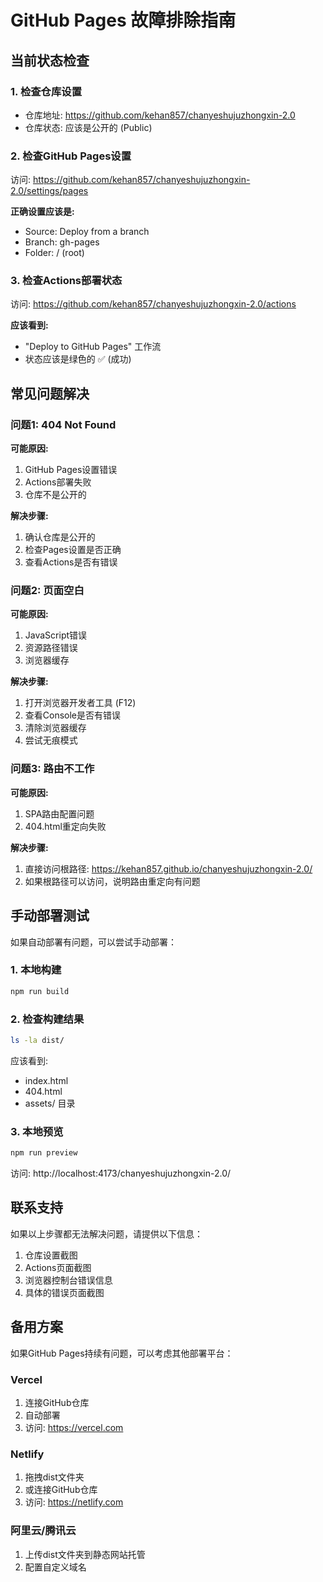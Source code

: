 # GitHub Pages 故障排除指南

## 当前状态检查

### 1. 检查仓库设置
- 仓库地址: https://github.com/kehan857/chanyeshujuzhongxin-2.0
- 仓库状态: 应该是公开的 (Public)

### 2. 检查GitHub Pages设置
访问: https://github.com/kehan857/chanyeshujuzhongxin-2.0/settings/pages

**正确设置应该是:**
- Source: Deploy from a branch
- Branch: gh-pages
- Folder: / (root)

### 3. 检查Actions部署状态
访问: https://github.com/kehan857/chanyeshujuzhongxin-2.0/actions

**应该看到:**
- "Deploy to GitHub Pages" 工作流
- 状态应该是绿色的 ✅ (成功)

## 常见问题解决

### 问题1: 404 Not Found
**可能原因:**
1. GitHub Pages设置错误
2. Actions部署失败
3. 仓库不是公开的

**解决步骤:**
1. 确认仓库是公开的
2. 检查Pages设置是否正确
3. 查看Actions是否有错误

### 问题2: 页面空白
**可能原因:**
1. JavaScript错误
2. 资源路径错误
3. 浏览器缓存

**解决步骤:**
1. 打开浏览器开发者工具 (F12)
2. 查看Console是否有错误
3. 清除浏览器缓存
4. 尝试无痕模式

### 问题3: 路由不工作
**可能原因:**
1. SPA路由配置问题
2. 404.html重定向失败

**解决步骤:**
1. 直接访问根路径: https://kehan857.github.io/chanyeshujuzhongxin-2.0/
2. 如果根路径可以访问，说明路由重定向有问题

## 手动部署测试

如果自动部署有问题，可以尝试手动部署：

### 1. 本地构建
```bash
npm run build
```

### 2. 检查构建结果
```bash
ls -la dist/
```
应该看到:
- index.html
- 404.html
- assets/ 目录

### 3. 本地预览
```bash
npm run preview
```
访问: http://localhost:4173/chanyeshujuzhongxin-2.0/

## 联系支持

如果以上步骤都无法解决问题，请提供以下信息：

1. 仓库设置截图
2. Actions页面截图
3. 浏览器控制台错误信息
4. 具体的错误页面截图

## 备用方案

如果GitHub Pages持续有问题，可以考虑其他部署平台：

### Vercel
1. 连接GitHub仓库
2. 自动部署
3. 访问: https://vercel.com

### Netlify
1. 拖拽dist文件夹
2. 或连接GitHub仓库
3. 访问: https://netlify.com

### 阿里云/腾讯云
1. 上传dist文件夹到静态网站托管
2. 配置自定义域名
